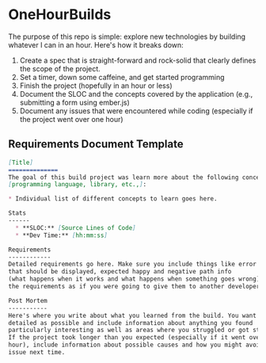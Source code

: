 OneHourBuilds
=============

The purpose of this repo is simple: explore new technologies by building 
whatever I can in an hour. Here's how it breaks down:

1. Create a spec that is straight-forward and rock-solid that clearly defines 
   the scope of the project.
1. Set a timer, down some caffeine, and get started programming
1. Finish the project (hopefully in an hour or less)
1. Document the SLOC and the concepts covered by the application (e.g., 
   submitting a form using ember.js)
1. Document any issues that were encountered while coding (especially if the 
   project went over one hour)

## Requirements Document Template

```markdown
[Title]
==============
The goal of this build project was learn more about the following concepts in 
[programming language, library, etc.,]:

* Individual list of different concepts to learn goes here.

Stats
------
  * **SLOC:** [Source Lines of Code]
  * **Dev Time:** [hh:mm:ss]

Requirements
------------
Detailed requirements go here. Make sure you include things like error messages 
that should be displayed, expected happy and negative path info 
(what happens when it works and what happens when something goes wrong). Write 
the requirements as if you were going to give them to another developer. 

Post Mortem
-----------
Here's where you write about what you learned from the build. You want to be as 
detailed as possible and include information about anything you found 
particularly interesting as well as areas where you struggled or got stuck. 
If the project took longer than you expected (especially if it went over an 
hour), include information about possible causes and how you might avoid the 
issue next time.
```